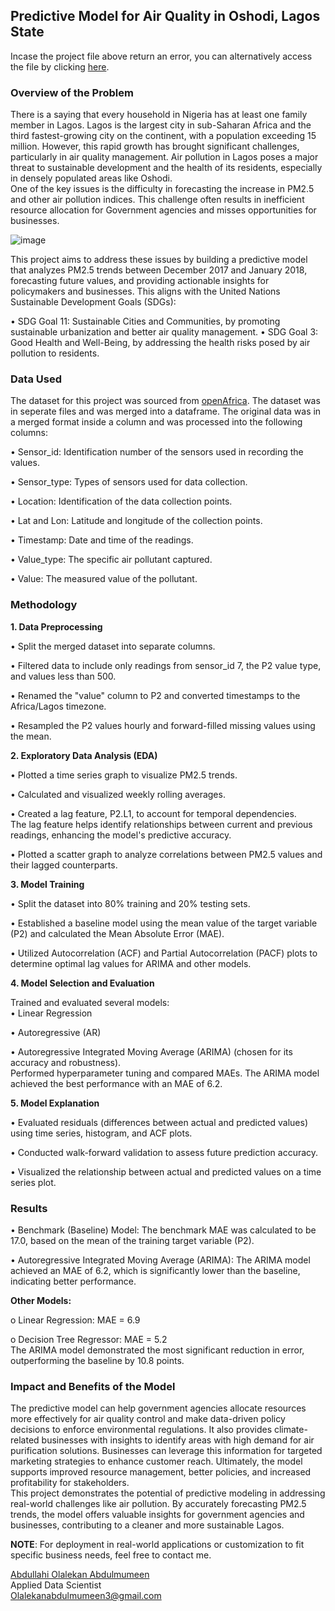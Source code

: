 ## Predictive Model for Air Quality in Oshodi, Lagos State
Incase the project file above return an error, you can alternatively access the file by clicking [here](https://nbviewer.org/github/abdulmumeen-abdullahi/Predictive-Model-for-Air-Quality-in-Oshodi-Lagos-State/blob/main/Dec%202017%20-%20Jan%202018%20Air%20Quality%20in%20Oshodi.ipynb).

### Overview of the Problem <br /> 
There is a saying that every household in Nigeria has at least one family member in Lagos. Lagos is the largest city in sub-Saharan Africa and the third fastest-growing city on the continent, with a population exceeding 15 million. However, this rapid growth has brought significant challenges, particularly in air quality management. Air pollution in Lagos poses a major threat to sustainable development and the health of its residents, especially in densely populated areas like Oshodi. <br />
One of the key issues is the difficulty in forecasting the increase in PM2.5 and other air pollution indices. This challenge often results in inefficient resource allocation for Government agencies and misses opportunities for businesses.

![image](https://github.com/user-attachments/assets/520478fd-6098-4b24-8448-5d16b8acb570)

This project aims to address these issues by building a predictive model that analyzes PM2.5 trends between December 2017 and January 2018, forecasting future values, and providing actionable insights for policymakers and businesses. This aligns with the United Nations Sustainable Development Goals (SDGs):

• SDG Goal 11: Sustainable Cities and Communities, by promoting sustainable urbanization and better air quality management.
• SDG Goal 3: Good Health and Well-Being, by addressing the health risks posed by air pollution to residents.

### Data Used
The dataset for this project was sourced from [openAfrica](https://open.africa/dataset/sensorsafrica-airquality-archive-oshodi-lagos). The dataset was in seperate files and was merged into a dataframe. The original data was in a merged format inside a column and was processed into the following columns:

•	Sensor_id: Identification number of the sensors used in recording the values.

•	Sensor_type: Types of sensors used for data collection.

•	Location: Identification of the data collection points.

•	Lat and Lon: Latitude and longitude of the collection points.

•	Timestamp: Date and time of the readings.

•	Value_type: The specific air pollutant captured.

•	Value: The measured value of the pollutant.

### Methodology <br />
**1. Data Preprocessing**

•  Split the merged dataset into separate columns.

•  Filtered data to include only readings from sensor_id 7, the P2 value type, and values less than 500.

•  Renamed the "value" column to P2 and converted timestamps to the Africa/Lagos timezone.

•  Resampled the P2 values hourly and forward-filled missing values using the mean.

**2. Exploratory Data Analysis (EDA)**

•  Plotted a time series graph to visualize PM2.5 trends.

•  Calculated and visualized weekly rolling averages.

•  Created a lag feature, P2.L1, to account for temporal dependencies. <br />
The lag feature helps identify relationships between current and previous readings, enhancing the model's predictive accuracy.

•  Plotted a scatter graph to analyze correlations between PM2.5 values and their lagged counterparts.

**3. Model Training**

•  Split the dataset into 80% training and 20% testing sets.

•  Established a baseline model using the mean value of the target variable (P2) and calculated the Mean Absolute Error (MAE).

•  Utilized Autocorrelation (ACF) and Partial Autocorrelation (PACF) plots to determine optimal lag values for ARIMA and other models.

**4. Model Selection and Evaluation**

Trained and evaluated several models: <br />
•	Linear Regression

•	Autoregressive (AR)

•	Autoregressive Integrated Moving Average (ARIMA) (chosen for its accuracy and robustness). <br />
Performed hyperparameter tuning and compared MAEs. The ARIMA model achieved the best performance with an MAE of 6.2.

**5. Model Explanation**

•  Evaluated residuals (differences between actual and predicted values) using time series, histogram, and ACF plots.

•  Conducted walk-forward validation to assess future prediction accuracy.

•  Visualized the relationship between actual and predicted values on a time series plot.

### Results <br />

•	Benchmark (Baseline) Model: The benchmark MAE was calculated to be 17.0, based on the mean of the training target variable (P2).

•	Autoregressive Integrated Moving Average (ARIMA): The ARIMA model achieved an MAE of 6.2, which is significantly lower than the baseline, indicating better performance.

**Other Models:**

o	Linear Regression: MAE = 6.9

o	Decision Tree Regressor: MAE = 5.2 <br />
The ARIMA model demonstrated the most significant reduction in error, outperforming the baseline by 10.8 points.

### Impact and Benefits of the Model <br />
The predictive model can help government agencies allocate resources more effectively for air quality control and make data-driven policy decisions to enforce environmental regulations. It also provides climate-related businesses with insights to identify areas with high demand for air purification solutions. Businesses can leverage this information for targeted marketing strategies to enhance customer reach. Ultimately, the model supports improved resource management, better policies, and increased profitability for stakeholders. <br />
This project demonstrates the potential of predictive modeling in addressing real-world challenges like air pollution. By accurately forecasting PM2.5 trends, the model offers valuable insights for government agencies and businesses, contributing to a cleaner and more sustainable Lagos.

**NOTE**: For deployment in real-world applications or customization to fit specific business needs, feel free to contact me.

[Abdullahi Olalekan Abdulmumeen](https://www.linkedin.com/in/abdulmumeen-abdullahi-olalekan) <br />
Applied Data Scientist <br />
Olalekanabdulmumeen3@gmail.com
